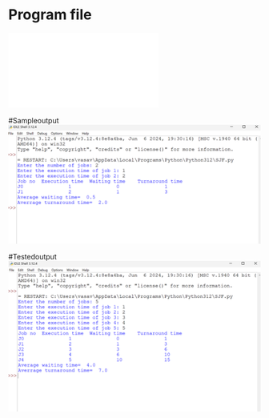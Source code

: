 # Program file
![Program file](SJF.py)

#Sampleoutput
![Sampleoutput](Sampleoutput.png)

#Testedoutput
![Testedoutput](Testedoutput.png)








